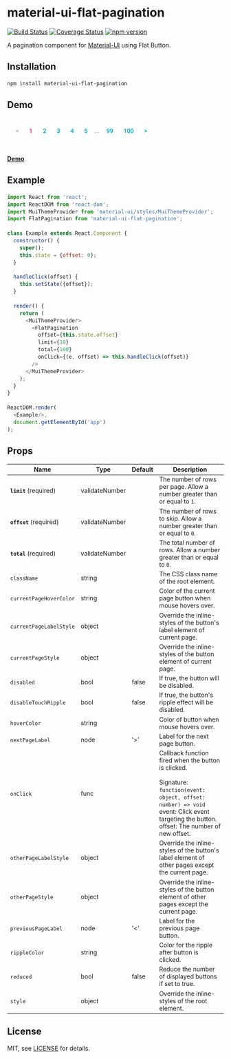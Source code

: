 # material-ui-flat-pagination

[![Build Status](https://travis-ci.org/szmslab/material-ui-flat-pagination.svg?branch=master)](https://travis-ci.org/szmslab/material-ui-flat-pagination)
[![Coverage Status](https://coveralls.io/repos/github/szmslab/material-ui-flat-pagination/badge.svg?branch=master)](https://coveralls.io/github/szmslab/material-ui-flat-pagination?branch=master)
[![npm version](https://img.shields.io/npm/v/material-ui-flat-pagination.svg)](https://www.npmjs.org/package/material-ui-flat-pagination)

A pagination component for [Material-UI](http://www.material-ui.com/#/) using Flat Button.

## Installation

```bash
npm install material-ui-flat-pagination
```
## Demo

[![Demo](./docs/demo.gif)](https://szmslab.github.io/material-ui-flat-pagination/)

#### [Demo](https://szmslab.github.io/material-ui-flat-pagination/)

## Example

```javascript
import React from 'react';
import ReactDOM from 'react-dom';
import MuiThemeProvider from 'material-ui/styles/MuiThemeProvider';
import FlatPagination from 'material-ui-flat-pagination';

class Example extends React.Component {
  constructor() {
    super();
    this.state = {offset: 0};
  }

  handleClick(offset) {
    this.setState({offset});
  }

  render() {
    return (
      <MuiThemeProvider>
        <FlatPagination
          offset={this.state.offset}
          limit={10}
          total={100}
          onClick={(e, offset) => this.handleClick(offset)}
        />
      </MuiThemeProvider>
    );
  }
}

ReactDOM.render(
  <Example/>,
  document.getElementById('app')
);
```

## Props

| Name | Type | Default | Description |
| -----| -----| ------- | ----------- |
| **`limit`** (required) | validateNumber |  | The number of rows per page. Allow a number greater than or equal to `1`.|
| **`offset`** (required) | validateNumber |  | The number of rows to skip. Allow a number greater than or equal to `0`.|
| **`total`** (required) | validateNumber |  | The total number of rows. Allow a number greater than or equal to `0`.|
| `className` | string |  | The CSS class name of the root element. |
| `currentPageHoverColor` | string |  | Color of the current page button when mouse hovers over. |
| `currentPageLabelStyle` | object |  | Override the inline-styles of the button's label element of current page. |
| `currentPageStyle` | object |  | Override the inline-styles of the button element of current page. |
| `disabled` | bool | false | If true, the button will be disabled. |
| `disableTouchRipple` | bool | false | If true, the button's ripple effect will be disabled. |
| `hoverColor` | string |  | Color of button when mouse hovers over. |
| `nextPageLabel` | node | '>' | Label for the next page button. |
| `onClick` | func |  | Callback function fired when the button is clicked.<br><br>Signature:<br>`function(event: object, offset: number) => void`<br>event: Click event targeting the button.<br>offset: The number of new offset. |
| `otherPageLabelStyle` | object |  | Override the inline-styles of the button's label element of other pages except the current page. |
| `otherPageStyle` | object |  | Override the inline-styles of the button element of other pages except the current page. |
| `previousPageLabel` | node | '<' | Label for the previous page button. |
| `rippleColor` | string |  | Color for the ripple after button is clicked. |
| `reduced` | bool | false | Reduce the number of displayed buttons if set to true. |
| `style` | object |  | Override the inline-styles of the root element. |

## License

MIT, see [LICENSE](https://github.com/szmslab/material-ui-flat-pagination/blob/master/LICENSE) for details.
